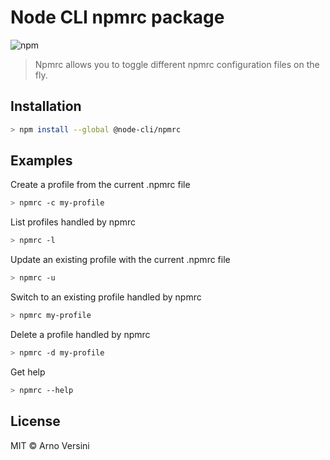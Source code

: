 # Node CLI npmrc package

![npm](https://img.shields.io/npm/v/@node-cli/npmrc?label=version&logo=npm)

> Npmrc allows you to toggle different npmrc configuration files on the fly.

## Installation

```sh
> npm install --global @node-cli/npmrc
```

## Examples

Create a profile from the current .npmrc file

```sh
> npmrc -c my-profile
```

List profiles handled by npmrc

```sh
> npmrc -l
```

Update an existing profile with the current .npmrc file

```sh
> npmrc -u
```

Switch to an existing profile handled by npmrc

```sh
> npmrc my-profile
```

Delete a profile handled by npmrc

```sh
> npmrc -d my-profile
```

Get help

```sh
> npmrc --help
```

## License

MIT © Arno Versini
